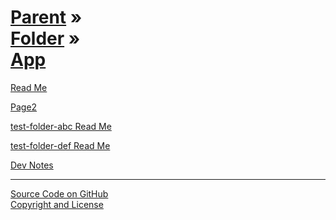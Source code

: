 [Parent](../../index.html ) &raquo;<br>[Folder]( ../index.html ) &raquo;<br>[App]( ./index.html )
================================================================================================

<p id=rm >
	<a href=JavaScript:displayPage("readme.md",rm); >Read Me</a>
</p>

<p id=p2 >
	<a href=JavaScript:displayPage("page2.md",p2); >Page2</a>
</p>

<p id=abc >
	<a href=JavaScript:displayPage("../test-folder-abc/readme.md",abc); >test-folder-abc Read Me</a>
</p>

<p id=def >
	<a href=JavaScript:displayPage("../test-folder-def/readme.md",def); >test-folder-def Read Me</a>
</p>

<p id=dvn >
	<a href=JavaScript:displayPage("../dev-notes.md",dvn); >Dev Notes</a>
</p>

****

[Source Code on GitHub]( https://github.com/jaanga/xxx/ )  
[Copyright and License]( https://github.com/jaanga/jaanga.github.io/blob/master/jaanga-copyright-and-mit-license.md )